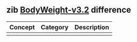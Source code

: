 ## zib [BodyWeight-v3.2](https://zibs.nl/wiki/BodyWeight-v3.2(2020EN)) difference

| Concept         | Category          | Description                             | 
|-----------------|-------------------|-----------------------------------------|
| | | 